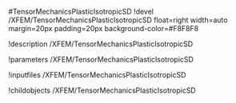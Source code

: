 <!-- MOOSE Object Documentation Stub: Remove this when content is added. -->
#TensorMechanicsPlasticIsotropicSD
!devel /XFEM/TensorMechanicsPlasticIsotropicSD float=right width=auto margin=20px padding=20px background-color=#F8F8F8

!description /XFEM/TensorMechanicsPlasticIsotropicSD

!parameters /XFEM/TensorMechanicsPlasticIsotropicSD

!inputfiles /XFEM/TensorMechanicsPlasticIsotropicSD

!childobjects /XFEM/TensorMechanicsPlasticIsotropicSD

